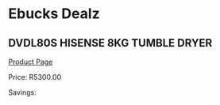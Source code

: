 
# Ebucks Dealz
## DVDL80S HISENSE 8KG TUMBLE DRYER
[Product Page](https://www.ebucks.com/web/shop/productSelected.do?prodId=1173219299&catId=704981826)

Price: R5300.00

Savings: 


	